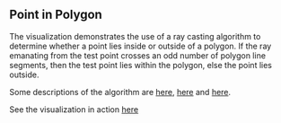 ## Point in Polygon

The visualization demonstrates the use of a ray casting algorithm to determine whether a point lies inside or outside of a polygon. If the ray emanating from the test point crosses an odd number of polygon line segments, then the test point lies within the polygon, else the point lies outside. 

Some descriptions of the algorithm are [here](https://en.wikipedia.org/wiki/Point_in_polygon), [here](http://erich.realtimerendering.com/ptinpoly/) and [here](https://www.ics.uci.edu/~eppstein/161/960307.html). 

See the visualization in action [here](http://bl.ocks.org/boeric/6c00e5e6106d2db5b08a)



